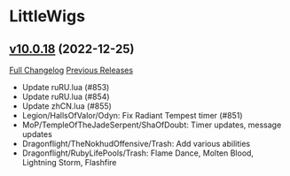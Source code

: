 # LittleWigs

## [v10.0.18](https://github.com/BigWigsMods/LittleWigs/tree/v10.0.18) (2022-12-25)
[Full Changelog](https://github.com/BigWigsMods/LittleWigs/compare/v10.0.17...v10.0.18) [Previous Releases](https://github.com/BigWigsMods/LittleWigs/releases)

- Update ruRU.lua (#853)  
- Update ruRU.lua (#854)  
- Update zhCN.lua (#855)  
- Legion/HallsOfValor/Odyn: Fix Radiant Tempest timer (#851)  
- MoP/TempleOfTheJadeSerpent/ShaOfDoubt: Timer updates, message updates  
- Dragonflight/TheNokhudOffensive/Trash: Add various abilities  
- Dragonflight/RubyLifePools/Trash: Flame Dance, Molten Blood, Lightning Storm, Flashfire  
